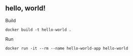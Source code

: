 hello, world!
-------------
Build
```
docker build -t hello-world .
```
Run
```
docker run -it --rm --name hello-world-app hello-world
```
